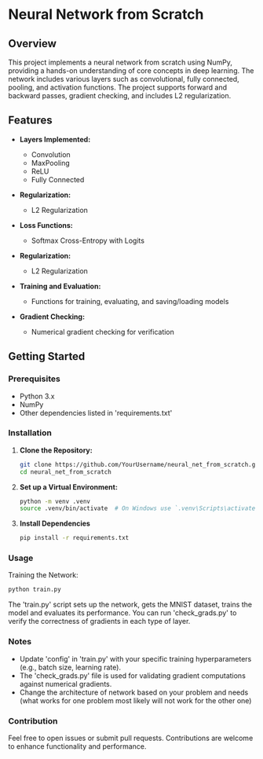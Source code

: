 # Neural Network from Scratch

## Overview

This project implements a neural network from scratch using NumPy, providing a hands-on understanding of core concepts in deep learning. The network includes various layers such as convolutional, fully connected, pooling, and activation functions. The project supports forward and backward passes, gradient checking, and includes L2 regularization.

## Features

- **Layers Implemented:**
  - Convolution
  - MaxPooling
  - ReLU
  - Fully Connected

- **Regularization:**
  - L2 Regularization
- **Loss Functions:**
  - Softmax Cross-Entropy with Logits

- **Regularization:**
  - L2 Regularization

- **Training and Evaluation:**
  - Functions for training, evaluating, and saving/loading models
- **Gradient Checking:**
  - Numerical gradient checking for verification

## Getting Started

### Prerequisites

- Python 3.x
- NumPy
- Other dependencies listed in 'requirements.txt'


### Installation

1. **Clone the Repository:**
   ```bash
   git clone https://github.com/YourUsername/neural_net_from_scratch.git
   cd neural_net_from_scratch
   ```
2. **Set up a Virtual Environment:**
   ```bash
   python -m venv .venv
   source .venv/bin/activate  # On Windows use `.venv\Scripts\activate`
3. **Install Dependencies**
   ```bash
   pip install -r requirements.txt
   ```
   
### Usage

Training the Network:
   ```bash
   python train.py
   ```
The 'train.py' script sets up the network, gets the MNIST dataset, 
trains the model and evaluates its performance. 
You can run 'check_grads.py' to verify the correctness of gradients in each type of layer. 



### Notes

- Update 'config' in 'train.py' with your specific training hyperparameters (e.g., batch size, learning rate).
- The 'check_grads.py' file is used for validating gradient computations against numerical gradients.
- Change the architecture of network based on your problem and needs (what works for one problem
most likely will not work for the other one)

### Contribution
Feel free to open issues or submit pull requests. Contributions are welcome to enhance functionality and performance.

